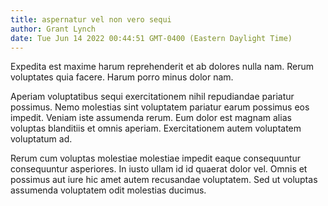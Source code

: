 ```yaml
---
title: aspernatur vel non vero sequi
author: Grant Lynch
date: Tue Jun 14 2022 00:44:51 GMT-0400 (Eastern Daylight Time)
---
```

Expedita est maxime harum reprehenderit et ab dolores nulla nam. Rerum voluptates quia facere. Harum porro minus dolor nam.

 Aperiam voluptatibus sequi exercitationem nihil repudiandae pariatur possimus. Nemo molestias sint voluptatem pariatur earum possimus eos impedit. Veniam iste assumenda rerum. Eum dolor est magnam alias voluptas blanditiis et omnis aperiam. Exercitationem autem voluptatem voluptatum ad.

 Rerum cum voluptas molestiae molestiae impedit eaque consequuntur consequuntur asperiores. In iusto ullam id id quaerat dolor vel. Omnis et possimus aut iure hic amet autem recusandae voluptatem. Sed ut voluptas assumenda voluptatem odit molestias ducimus.